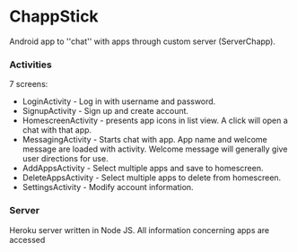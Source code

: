 # ChappStick

Android app to ''chat'' with apps through custom server (ServerChapp).

### Activities

7 screens:

- LoginActivity - Log in with username and password.
- SignupActivity - Sign up and create account.
- HomescreenActivity - presents app icons in list view. A click will open a chat with that app.
- MessagingActivity - Starts chat with app. App name and welcome message are loaded with activity. Welcome message will generally give user directions for use.
- AddAppsActivity - Select multiple apps and save to homescreen.
- DeleteAppsActivity - Select multiple apps to delete from homescreen.
- SettingsActivity - Modify account information.

### Server

Heroku server written in Node JS. All information concerning apps are accessed 
